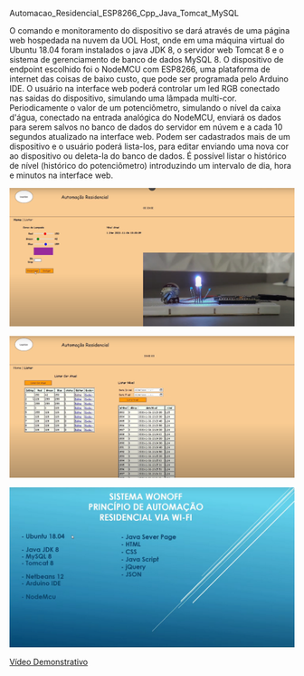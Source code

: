 Automacao_Residencial_ESP8266_Cpp_Java_Tomcat_MySQL

O comando e monitoramento do dispositivo se dará através de uma página web hospedada na nuvem da UOL Host, onde em uma máquina virtual do Ubuntu 18.04 foram instalados o java JDK 8, o servidor web Tomcat 8 e o sistema de gerenciamento de banco de dados MySQL 8.
O dispositivo de endpoint escolhido foi o NodeMCU com ESP8266, uma plataforma de internet das coisas de baixo custo, que pode ser programada pelo Arduino IDE.
O usuário na interface web poderá controlar um led RGB conectado nas saidas do dispositivo, simulando uma lâmpada multi-cor.
Periodicamente o valor de um potenciômetro, simulando o nível da caixa d'água, conectado na entrada analógica do NodeMCU, enviará os dados para serem salvos no banco de dados do servidor em núvem e a cada 10 segundos atualizado na interface web.
Podem ser cadastrados mais de um dispositivo e o usuário poderá lista-los, para editar enviando uma nova cor ao dispositivo ou deleta-la do banco de dados.
É possível listar o histórico de nível (histórico do potenciômetro) introduzindo um intervalo de dia, hora e minutos na interface web.


![Tela Home](imagens/telaHome.PNG)

![Tela Listar](imagens/telaListar.PNG)

![Linguagens do Projeto](imagens/linguagens.PNG)

[Vídeo Demonstrativo](https://www.youtube.com/watch?v=mHW7HrxmpXs&t=486s)
